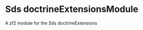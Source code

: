 Sds doctrineExtensionsModule
============================

A zf2 module for the Sds doctrineExtensions